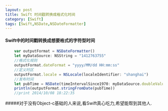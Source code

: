 ```yaml
---
layout: post
title: Swift 时间戳转换成格式化时间
category: [Swift]
tags: [Swift,NSDate,NSDateFormatter]
---
```


#### Swift中的时间戳转换成想要格式的字符型时间

```js
	var outputFormat = NSDateFormatter()
	let myDataSource: NSString = "1412763755"
	//格式化规则
	outputFormat.dateFormat = "yyyy/MM/dd HH:mm:ss"
	//定义时区
	outputFormat.locale = NSLocale(localeIdentifier: "shanghai")
	//发布时间
	let pubTime = NSDate(timeIntervalSince1970: myDataSource.doubleValue)
	println(outputFormat.stringFromDate(pubTime))
	//print 2014/10/08 18:22:35
```
#####对于没有Object-c基础的人来说,看Swift真心吃力,希望能帮到其他人.
